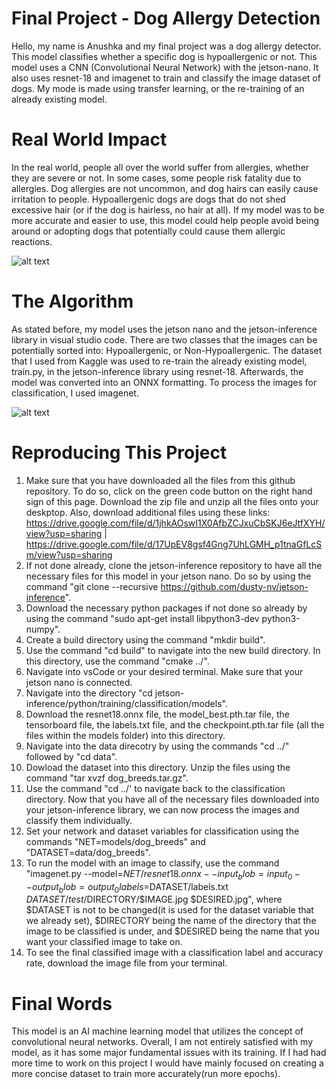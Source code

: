 # Final Project - Dog Allergy Detection
Hello, my name is Anushka and my final project was a dog allergy detector. This model 
classifies whether a specific dog is hypoallergenic or not. This model uses a CNN (Convolutional Neural Network) 
with the jetson-nano. It also uses resnet-18 and imagenet to train and classify the image dataset of dogs. My mode is made using
transfer learning, or the re-training of an already existing model.

# Real World Impact
In the real world, people all over the world suffer from allergies, whether they are severe or not. In some cases, some people
risk fatality due to allergies. Dog allergies are not uncommon, and dog hairs can easily cause irritation to people. Hypoallergenic dogs
are dogs that do not shed excessive hair (or if the dog is hairless, no hair at all). If my model was to be more accurate and easier to use,
this model could help people avoid being around or adopting dogs that potentially could cause them allergic reactions.

![alt text](https://github.com/anushkagaur27/Final-Project/assets/141268862/f293088a-8da5-4c0b-a015-ecbf1cb0da21)

# The Algorithm
As stated before, my model uses the jetson nano and the jetson-inference library in visual studio code. There are two classes
that the images can be potentially sorted into: Hypoallergenic, or Non-Hypoallergenic. The dataset that I used from Kaggle was used to re-train 
the already existing model, train.py, in the jetson-inference library using resnet-18. Afterwards, the model was converted into an ONNX formatting. To process the images for classification, I used imagenet. 

![alt text](https://github.com/anushkagaur27/Final-Project/assets/141268862/8f61d6a6-4366-4271-b7ad-ab4984e0c7ca)

# Reproducing This Project
1) Make sure that you have downloaded all the files from this github repository. To do so, click on the green code button on the right
hand sign of this page. Download the zip file and unzip all the files onto your deskptop. Also, download additional files using these links: https://drive.google.com/file/d/1jhkAOswI1X0AfbZCJxuCbSKJ6eJtfXYH/view?usp=sharing | https://drive.google.com/file/d/17UpEV8gsf4Gng7UhLGMH_p1tnaGfLcSm/view?usp=sharing 
2) If not done already, clone the jetson-inference repository to have all the necessary files for this model in your jetson nano. Do so by using the command "git clone --recursive https://github.com/dusty-nv/jetson-inference".
3) Download the necessary python packages if not done so already by using the command "sudo apt-get install libpython3-dev python3-numpy".
4) Create a build directory using the command "mkdir build".
5) Use the command "cd build" to navigate into the new build directory. In this directory, use the command "cmake ../".
6) Navigate into vsCode or your desired terminal. Make sure that your jetson nano is connected.
7) Navigate into the directory "cd jetson-inference/python/training/classification/models".
8) Download the resnet18.onnx file, the model_best.pth.tar file, the tensorboard file, the labels.txt file, and the checkpoint.pth.tar file (all the files within the models folder) into this directory.
9) Navigate into the data direcotry by using the commands "cd ../" followed by "cd data".
10) Dowload the dataset into this directory. Unzip the files using the command "tar xvzf dog_breeds.tar.gz".
11) Use the command "cd ../' to navigate back to the classification directory. Now that you have all of the necessary files downloaded into your jetson-inference library, we can now process the images and classify them individually.
12) Set your network and dataset variables for classification using the commands "NET=models/dog_breeds" and "DATASET=data/dog_breeds".
13) To run the model with an image to classify, use the command "imagenet.py --model=$NET/resnet18.onnx --input_blob=input_0 --output_blob=output_0 labels=$DATASET/labels.txt $DATASET/test/$DIRECTORY/$IMAGE.jpg $DESIRED.jpg", where $DATASET is not to be changed(it is used for the dataset variable that we already
set), $DIRECTORY being the name of the directory that the image to be classified is under, and $DESIRED being the name that you want your classified image to take on.
14) To see the final classified image with a classification label and accuracy rate, download the image file from your terminal.

# Final Words
This model is an AI machine learning model that utilizes the concept of convolutional neural networks. Overall, I am not entirely satisfied with my model, as it has some major fundamental issues with its training. If I had had more time to work on this project I would have mainly focused on creating a more concise dataset to train more accurately(run more epochs). 
